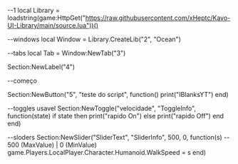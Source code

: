 --1
local Library = loadstring(game:HttpGet("https://raw.githubusercontent.com/xHeptc/Kavo-UI-Library/main/source.lua"))()

--windows
local Window = Library.CreateLib("2", "Ocean")

--tabs
local Tab = Window:NewTab("3")

Section:NewLabel("4")


--começo

Section:NewButton("5", "teste do script", function()
    print("IBlanksYT")
end)


--toggles usavel
Section:NewToggle("velocidade", "ToggleInfo", function(state)
    if state then
        print("rapido On")
    else
        print("rapido Off")
    end
end)

--sloders
Section:NewSlider("SliderText", "SliderInfo", 500, 0, function(s) -- 500 (MaxValue) | 0 (MinValue)
    game.Players.LocalPlayer.Character.Humanoid.WalkSpeed = s
end)
